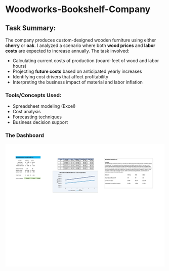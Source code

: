 # Woodworks-Bookshelf-Company

## Task Summary:

The company produces custom-designed wooden furniture using either **cherry** or **oak**. I analyzed a scenario where both **wood prices** and **labor costs** are expected to increase annually. The task involved:

* Calculating current costs of production (board-feet of wood and labor hours)
* Projecting **future costs** based on anticipated yearly increases
* Identifying cost drivers that affect profitability
* Interpreting the business impact of material and labor inflation

###  Tools/Concepts Used:

* Spreadsheet modeling (Excel)
* Cost analysis
* Forecasting techniques
* Business decision support

###  The Dashboard
  <a href="https://github.com/Zainabjoy/Business-Analysis-Task-Cost-Forecasting-for-Woodworks-Company/blob/main/Business%20Dashboard_page-0001.jpg" target="_blank">
  <img src="https://raw.githubusercontent.com/Zainabjoy/Business-Analysis-Task-Cost-Forecasting-for-Woodworks-Company/main/Business%20Dashboard_page-0001.jpg" alt="Business Dashboard" width="600">
</a>



